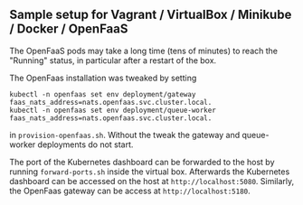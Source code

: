 Sample setup for Vagrant / VirtualBox / Minikube / Docker / OpenFaaS
-

The OpenFaaS pods may take a long time (tens of minutes) to reach the "Running" status, in particular after a restart of the box.

The OpenFaas installation was tweaked by setting

```
kubectl -n openfaas set env deployment/gateway faas_nats_address=nats.openfaas.svc.cluster.local.
kubectl -n openfaas set env deployment/queue-worker faas_nats_address=nats.openfaas.svc.cluster.local.
```

in `provision-openfaas.sh`. Without the tweak the gateway and queue-worker deployments do not start.

The port of the Kubernetes dashboard can be forwarded to the host by running `forward-ports.sh` inside the virtual box. Afterwards the Kubernetes dashboard can be accessed on the host at `http://localhost:5080`. Similarly, the OpenFaas gateway can be access at `http://localhost:5180`.  

